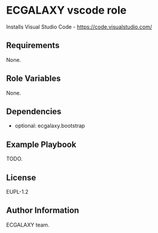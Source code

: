 ECGALAXY vscode role
====================

Installs Visual Studio Code - https://code.visualstudio.com/

Requirements
------------

None.

Role Variables
--------------

None.

Dependencies
------------

* optional: ecgalaxy.bootstrap

Example Playbook
----------------

TODO.

License
-------

EUPL-1.2

Author Information
------------------

ECGALAXY team.
